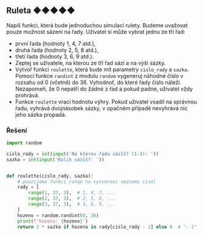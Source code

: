 ## Ruleta ◆◆◆◆◆

Napiš funkci, která bude jednoduchou simulací rulety. Budeme uvažovat pouze možnost sázení na řady. Uživatel si může
vybrat jednu ze tří řad:

- první řada (hodnoty 1, 4, 7 atd.),
- druhá řada (hodnoty 2, 5, 8 atd.),
- třetí řada (hodnoty 3, 6, 9 atd.).
- Zeptej se uživatele, na kterou ze tří řad sází a na výši sázky.
- Vytvoř funkci `roulette`, která bude mít parametry `cislo_rady` a `sazka`. Pomocí funkce `randint` z modulu `random`
  vygeneruj náhodné číslo v rozsahu od 0 (včetně) do 36. Vyhodnoť, do které řady číslo náleží. Nezapomeň, že 0 nepatří
  do žádné z řad a pokud padne, uživatel vždy prohrává.
- Funkce `roulette` vrací hodnotu výhry. Pokud uživatel vsadil na správnou řadu, vyhrává dvojnásobek sázky, v opačném
  případě nevyhrává nic jeho sázka propadá.

### Řešení

```python
import random

cislo_rady = int(input('Na kterou řadu sázíš? (1-3): '))
sazka = int(input('Kolik sázíš?: '))


def roulette(cislo_rady, sazka):
    # pouzijeme funkci range na vytvoreni seznamu cisel
    rady = [
        range(1, 37, 3),  # 1, 4, 7, ...
        range(2, 37, 3),  # 2, 5, 8, ...
        range(3, 37, 3),  # 3, 6, 9, ...
    ]
    hozeno = random.randint(0, 36)
    print(f'hozeno: {hozeno}')
    return 2 * sazka if hozeno in rady[cislo_rady - 1] else 0  # "- 1" kvůli indexování od nuly
```